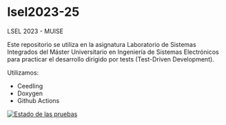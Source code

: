 # lsel2023-25
LSEL 2023 - MUISE

Este repositorio se utiliza en la asignatura Laboratorio de Sistemas Integrados del Máster Universitario en Ingeniería de Sistemas Electrónicos para practicar el desarrollo dirigido por tests (Test-Driven Development).

Utilizamos:
- Ceedling
- Doxygen
- Github Actions

[![Estado de las pruebas](https://img.shields.io/badge/Estado-de%20las%20pruebas-brightgreen)](URL_DEL_ESTADO_DE_LAS_PRUEBAS)

